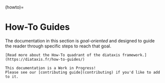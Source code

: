 (howto)=
# How-To Guides

The documentation in this section is _goal-oriented_ and designed to guide the
reader through specific steps to reach that goal.

```{note}
[Read more about the How-To quadrant of the diataxis framework.](https://diataxis.fr/how-to-guides/)
```

```{attention}
This documentation is a Work in Progress!
Please see our [contributing guide](contributing) if you'd like to add to it.
```

```{toctree}
```
